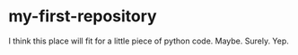 # my-first-repository
I think this place will fit for a little piece of python code. Maybe. Surely. Yep. 
